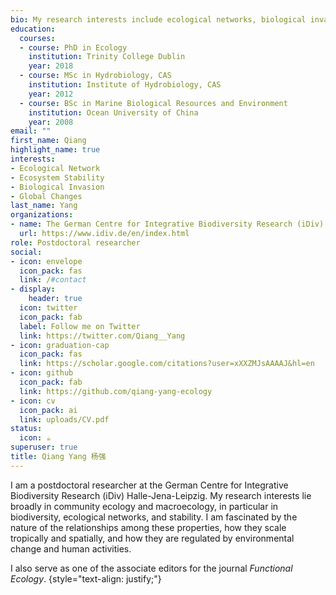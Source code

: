 ```yaml
---
bio: My research interests include ecological networks, biological invasion and global changes.
education:
  courses:
  - course: PhD in Ecology
    institution: Trinity College Dublin
    year: 2018
  - course: MSc in Hydrobiology, CAS
    institution: Institute of Hydrobiology, CAS
    year: 2012
  - course: BSc in Marine Biological Resources and Environment
    institution: Ocean University of China
    year: 2008
email: ""
first_name: Qiang
highlight_name: true
interests:
- Ecological Network
- Ecosystem Stability
- Biological Invasion
- Global Changes
last_name: Yang
organizations:
- name: The German Centre for Integrative Biodiversity Research (iDiv) Halle-Jena-Leipzig
  url: https://www.idiv.de/en/index.html
role: Postdoctoral researcher
social:
- icon: envelope
  icon_pack: fas
  link: /#contact
- display:
    header: true
  icon: twitter
  icon_pack: fab
  label: Follow me on Twitter
  link: https://twitter.com/Qiang__Yang
- icon: graduation-cap
  icon_pack: fas
  link: https://scholar.google.com/citations?user=xXXZMJsAAAAJ&hl=en
- icon: github
  icon_pack: fab
  link: https://github.com/qiang-yang-ecology
- icon: cv
  icon_pack: ai
  link: uploads/CV.pdf
status:
  icon: ☕️
superuser: true
title: Qiang Yang 杨强
---
```


I am a postdoctoral researcher at the German Centre for Integrative Biodiversity Research (iDiv) Halle-Jena-Leipzig. My research interests lie broadly in community ecology and macroecology, in particular in biodiversity, ecological networks, and stability. I am fascinated by the nature of the relationships among these properties, how they scale tropically and spatially, and how they are regulated by environmental change and human activities.

I also serve as one of the associate editors for the journal *Functional Ecology*.
{style="text-align: justify;"}
